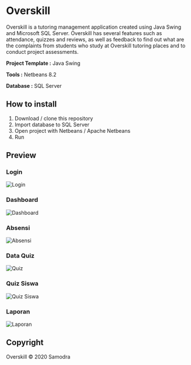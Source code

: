 # Overskill
Overskill is a tutoring management application created using Java Swing and Microsoft SQL Server. Overskill has several features such as attendance, quizzes and reviews, as well as feedback to find out what are the complaints from students who study at Overskill tutoring places and to conduct project assessments.

**Project Template :** Java Swing

**Tools :** Netbeans 8.2

**Database :** SQL Server

## How to install
1. Download / clone this repository
2. Import database to SQL Server
3. Open project with Netbeans / Apache Netbeans
4. Run

## Preview ##
### Login ###
![Login](https://i.imgur.com/zx35cCX.png)

### Dashboard ###
![Dashboard](https://i.imgur.com/K99VJKV.png)

### Absensi ###
![Absensi](https://i.imgur.com/4W67Jdh.png)

### Data Quiz ###
![Quiz](https://i.imgur.com/g1Bq4HG.png)

### Quiz Siswa ###
![Quiz Siswa](https://i.imgur.com/zuDqqyY.png)

### Laporan ###
![Laporan](https://i.imgur.com/LikjqIy.png)


## Copyright ##
Overskill © 2020 Samodra
